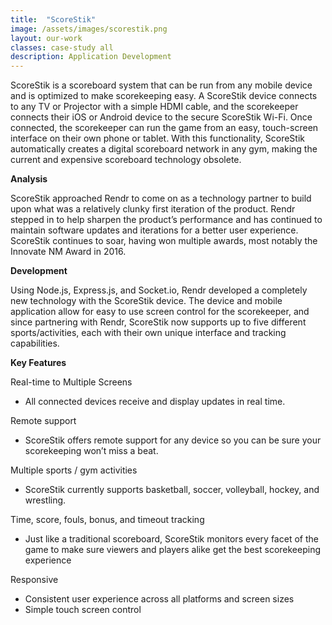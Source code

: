 ```yaml
---
title:  "ScoreStik"
image: /assets/images/scorestik.png
layout: our-work
classes: case-study all
description: Application Development
---
```

ScoreStik is a scoreboard system that can be run from any mobile device and is optimized to make scorekeeping easy. A ScoreStik device connects to any TV or Projector with a simple HDMI cable, and the scorekeeper connects their iOS or Android device to the secure ScoreStik Wi-Fi. Once connected, the scorekeeper can run the game from an easy, touch-screen interface on their own phone or tablet. With this functionality, ScoreStik automatically creates a digital scoreboard network in any gym, making the current and expensive scoreboard technology obsolete. 

**Analysis**

ScoreStik approached Rendr to come on as a technology partner to build upon what was a relatively clunky first iteration of the product. Rendr stepped in to help sharpen the product’s performance and has continued to maintain software updates and iterations for a better user experience. ScoreStik continues to soar, having won multiple awards, most notably the Innovate NM Award in 2016. 

**Development**

Using Node.js, Express.js, and Socket.io, Rendr developed a completely new technology with the ScoreStik device. The device and mobile application allow for easy to use screen control for the scorekeeper, and since partnering with Rendr, ScoreStik now supports up to five different sports/activities, each with their own unique interface and tracking capabilities. 

**Key Features**

Real-time to Multiple Screens

- All connected devices receive and display updates in real time.

Remote support

- ScoreStik offers remote support for any device so you can be sure your scorekeeping won’t miss a beat.

Multiple sports / gym activities

- ScoreStik currently supports basketball, soccer, volleyball, hockey, and wrestling.

Time, score, fouls, bonus, and timeout tracking

- Just like a traditional scoreboard, ScoreStik monitors every facet of the game to make sure viewers and players alike get the best scorekeeping experience

Responsive

- Consistent user experience across all platforms and screen sizes
- Simple touch screen control